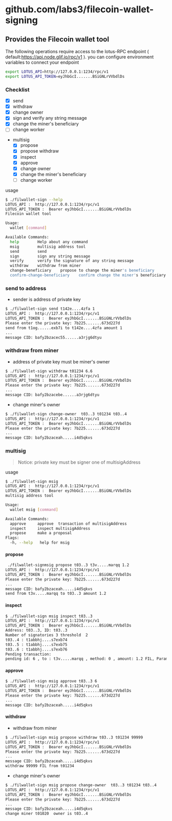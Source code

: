 # github.com/labs3/filecoin-wallet-signing

## Provides the Filecoin wallet  tool

The following operations require access to the lotus-RPC endpoint ( default:https://api.node.glif.io/rpc/v1 ). you can configure environment variables to connect your endpoint

```bash
export LOTUS_API=http://127.0.0.1:1234/rpc/v1
export LOTUS_API_TOKEN=eyJhbGcI.......BSiGNLrVVbdlDs
```

### Checklist
- [x] send   
- [x] withdraw
- [x] change owner
- [x] sign and verify any string message
- [x] change the miner's beneficiary
- [ ] change worker
- multisig
  - [x] propose
  - [x] propose withdraw
  - [x] inspect
  - [x] approve
  - [x] change owner
  - [x] change the miner's beneficiary
  - [ ] change worker

usage

```bash
$ ./filwallet-sign --help
LOTUS_API :  http://127.0.0.1:1234/rpc/v1
LOTUS_API_TOKEN :  Bearer eyJhbGcI.......BSiGNLrVVbdlDs
Filecoin wallet tool

Usage:
  wallet [command]

Available Commands:
  help        Help about any command
  msig        multisig address tool
  send        send
  sign        sign any string message
  verify      verify the signature of any string message
  withdraw    withdraw from miner
  change-beneficiary    propose to change the miner's beneficiary
  confirm-change-beneficiary    confirm change the miner's beneficiary
```

### send to address 

+ sender is address of private key

```bash
$ ./filwallet-sign send t142e....4zfa 1                                             
LOTUS_API :  http://127.0.0.1:1234/rpc/v1
LOTUS_API_TOKEN :  Bearer eyJhbGcI.......BSiGNLrVVbdlDs
Please enter the private key: 7b225.......673d227d
send from t1og......exb7i to t142e....4zfa amount 1
...
message CID: bafy2bzacec55......a3rjg6dtyu  
```

### withdraw from miner

+ address of private key  must be miner's owner

```bash
$ ./filwallet-sign withdraw t01234 6.6                             
LOTUS_API :  http://127.0.0.1:1234/rpc/v1
LOTUS_API_TOKEN :  Bearer eyJhbGcI.......BSiGNLrVVbdlDs
Please enter the private key: 7b225.......673d227d
...
message CID: bafy2bzacebe......a3rjg6dtyu

```

+ change miner's owner

```bash
$ ./filwallet-sign change-owner  t03..3 t01234 t03..4 
LOTUS_API :  http://127.0.0.1:1234/rpc/v1
LOTUS_API_TOKEN :  Bearer eyJhbGcI.......BSiGNLrVVbdlDs
Please enter the private key: 7b225.......673d227d
...
message CID: bafy2bzaceah.....i4d5qkvs
```

### multisig

> Notice: private key must be signer one of  multisigAddress

usage 

```bash
$ ./filwallet-sign msig               
LOTUS_API :  http://127.0.0.1:1234/rpc/v1
LOTUS_API_TOKEN :  Bearer eyJhbGcI.......BSiGNLrVVbdlDs
multisig address tool

Usage:
  wallet msig [command]

Available Commands:
  approve     approve  transaction of multisigAddress
  inspect     inspect multisigAddress 
  propose     make a proposal
Flags:
  -h, --help   help for msig

```

#### propose

```bash
 ./filwallet-signmsig propose t03..3 t3v.....marqq 1.2   
LOTUS_API :  http://127.0.0.1:1234/rpc/v1
LOTUS_API_TOKEN :  Bearer eyJhbGcI.......BSiGNLrVVbdlDs
Please enter the private key: 7b225.......673d227d
...
message CID: bafy2bzaceah.....i4d5qkvs
send from t3v.....marqq to t03..3 amount 1.2 
```

#### inspect

```bash
$ ./filwallet-sign msig inspect t03..3
LOTUS_API :  http://127.0.0.1:1234/rpc/v1
LOTUS_API_TOKEN :  Bearer eyJhbGcI.......BSiGNLrVVbdlDs
Address: t03..3, ID: t03..3
Number of signatories 3 threshold  2 
t03..4 : t1abbhj....s7exb74 
t03..5 : t1abbhj....s7exb75 
t03..6 : t1abbhj....s7exb76 
Pending transaction: 
pending id: 6 , to : t3v.....marqq , method: 0 , amount: 1.2 FIL, Params: , approved [t03..3], ps: send out  

```

#### approve

```bash
$ ./filwallet-sign msig approve t03..3 6
LOTUS_API :  http://127.0.0.1:1234/rpc/v1
LOTUS_API_TOKEN :  Bearer eyJhbGcI.......BSiGNLrVVbdlDs
Please enter the private key: 7b225.......673d227d
...
message CID: bafy2bzaceah.....i4d5qkvs
```

#### withdraw

+ withdraw from miner 

```bash
$ ./filwallet-sign msig propose withdraw t03..3 t01234 99999 
LOTUS_API :  http://127.0.0.1:1234/rpc/v1
LOTUS_API_TOKEN :  Bearer eyJhbGcI.......BSiGNLrVVbdlDs
Please enter the private key: 7b225.......673d227d
...
message CID: bafy2bzaceah.....i4d5qkvs
withdraw 99999 FIL from t01234 
```

+ change miner's owner

```bash
$ ./filwallet-sign msig propose change-owner  t03..3 t01234 t03..4 
LOTUS_API :  http://127.0.0.1:1234/rpc/v1
LOTUS_API_TOKEN :  Bearer eyJhbGcI.......BSiGNLrVVbdlDs
Please enter the private key: 7b225.......673d227d
...
message CID: bafy2bzaceah.....i4d5qkvs
change miner t01020  owner is t03..4
```